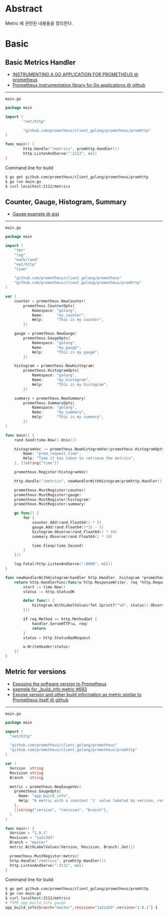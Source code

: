 # Abstract

Metric 에 관련된 내용들을 정리한다.

# Basic

## Basic Metrics Handler

* [INSTRUMENTING A GO APPLICATION FOR PROMETHEUS @ prometheus](https://prometheus.io/docs/guides/go-application/)
* [Prometheus instrumentation library for Go applications @ github](https://github.com/prometheus/client_golang)

----

`main.go`

```go
package main

import (
        "net/http"

        "github.com/prometheus/client_golang/prometheus/promhttp"
)

func main() {
        http.Handle("/metrics", promhttp.Handler())
        http.ListenAndServe(":2112", nil)
}
```

Command line for build

```bash
$ go get github.com/prometheus/client_golang/prometheus/promhttp
$ go run main.go
$ curl localhost:2112/metrics
```

## Counter, Gauge, Histogram, Summary

* [Gauge example @ gist](https://gist.github.com/tembleking/0b8968dbdf36dfef6227fbfdd9bb1a82)

-----

`main.go`

```go
package main

import (
	"fmt"
	"log"
	"math/rand"
	"net/http"
	"time"

	"github.com/prometheus/client_golang/prometheus"
	"github.com/prometheus/client_golang/prometheus/promhttp"
)

var (
	counter = prometheus.NewCounter(
		prometheus.CounterOpts{
			Namespace: "golang",
			Name:      "my_counter",
			Help:      "This is my counter",
		})

	gauge = prometheus.NewGauge(
		prometheus.GaugeOpts{
			Namespace: "golang",
			Name:      "my_gauge",
			Help:      "This is my gauge",
		})

	histogram = prometheus.NewHistogram(
		prometheus.HistogramOpts{
			Namespace: "golang",
			Name:      "my_histogram",
			Help:      "This is my histogram",
		})

	summary = prometheus.NewSummary(
		prometheus.SummaryOpts{
			Namespace: "golang",
			Name:      "my_summary",
			Help:      "This is my summary",
		})
)

func main() {
	rand.Seed(time.Now().Unix())

	histogramVec := prometheus.NewHistogramVec(prometheus.HistogramOpts{
		Name: "prom_request_time",
		Help: "Time it has taken to retrieve the metrics",
	}, []string{"time"})

	prometheus.Register(histogramVec)

	http.Handle("/metrics", newHandlerWithHistogram(promhttp.Handler(), histogramVec))

	prometheus.MustRegister(counter)
	prometheus.MustRegister(gauge)
	prometheus.MustRegister(histogram)
	prometheus.MustRegister(summary)

	go func() {
		for {
			counter.Add(rand.Float64() * 5)
			gauge.Add(rand.Float64()*15 - 5)
			histogram.Observe(rand.Float64() * 10)
			summary.Observe(rand.Float64() * 10)

			time.Sleep(time.Second)
		}
	}()

	log.Fatal(http.ListenAndServe(":8080", nil))
}

func newHandlerWithHistogram(handler http.Handler, histogram *prometheus.HistogramVec) http.Handler {
	return http.HandlerFunc(func(w http.ResponseWriter, req *http.Request) {
		start := time.Now()
		status := http.StatusOK

		defer func() {
			histogram.WithLabelValues(fmt.Sprintf("%d", status)).Observe(time.Since(start).Seconds())
		}()

		if req.Method == http.MethodGet {
			handler.ServeHTTP(w, req)
			return
		}
		status = http.StatusBadRequest

		w.WriteHeader(status)
	})
}
```

## Metric for versions

* [Exposing the software version to Prometheus](https://www.robustperception.io/exposing-the-software-version-to-prometheus)
* [exemple for _build_info metric #693](https://github.com/prometheus/client_golang/issues/693)
* [Expose version and other build information as metric similar to Prometheus itself @ github](https://github.com/prometheus/node_exporter/pull/176/files)

-----

`main.go`

```go
package main

import (
  "net/http"

  "github.com/prometheus/client_golang/prometheus"
  "github.com/prometheus/client_golang/prometheus/promhttp"
)

var (
  Version  string
  Revision string
  Branch   string

  metric = prometheus.NewGaugeVec(
    prometheus.GaugeOpts{
      Name: "app_build_info",
      Help: "A metric with a constant '1' value labeled by version, revision, and branch from which the app was built.",
    },
    []string{"version", "revision", "branch"},
  )
)

func main() {
  Version = "1.0.1"
  Revision = "1a2s3d3"
  Branch = "master"
  metric.WithLabelValues(Version, Revision, Branch).Set(1)

  prometheus.MustRegister(metric)
  http.Handle("/metrics", promhttp.Handler())
  http.ListenAndServe(":2112", nil)
}
```

Command line for build

```bash
$ go get github.com/prometheus/client_golang/prometheus/promhttp
$ go run main.go
$ curl localhost:2112/metrics
# TYPE app_build_info gauge
app_build_info{branch="master",revision="1a2s3d3",version="1.0.1"} 1
```
